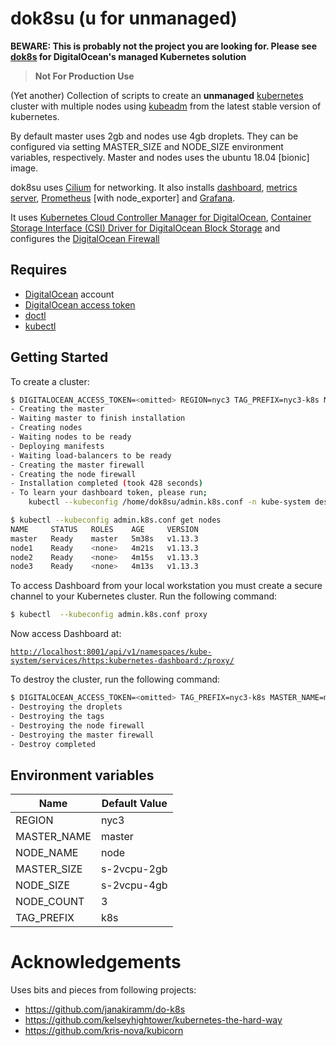 # dok8su (u for unmanaged)

**BEWARE: This is probably not the project you are looking for. Please see [dok8s](https://do.co/dok8s) for DigitalOcean's managed Kubernetes solution**

> **Not For Production Use**

(Yet another) Collection of scripts to create an **unmanaged** [kubernetes](https://kubernetes.io/) cluster with multiple nodes using [kubeadm](https://kubernetes.io/docs/reference/setup-tools/kubeadm/kubeadm/) from the latest stable version of kubernetes.

By default master uses 2gb and nodes use 4gb droplets. They can be configured via setting MASTER_SIZE and NODE_SIZE environment variables, respectively. Master and nodes uses the ubuntu 18.04 [bionic] image.

dok8su uses [Cilium](https://cilium.io/) for networking. It also installs [dashboard](https://github.com/kubernetes/dashboard/), [metrics server](https://github.com/kubernetes-incubator/metrics-server), [Prometheus](https://devopscube.com/setup-prometheus-monitoring-on-kubernetes/) [with node_exporter] and [Grafana](https://grafana.com/).

It uses [Kubernetes Cloud Controller Manager for DigitalOcean](https://github.com/digitalocean/digitalocean-cloud-controller-manager), [Container Storage Interface (CSI) Driver for DigitalOcean Block Storage](https://github.com/digitalocean/csi-digitalocean) and configures the [DigitalOcean Firewall](https://www.digitalocean.com/products/cloud-firewalls/)

## Requires

- [DigitalOcean](https://www.digitalocean.com/) account
- [DigitalOcean access token](https://www.digitalocean.com/docs/api/create-personal-access-token/)
- [doctl](https://github.com/digitalocean/doctl)
- [kubectl](https://kubernetes.io/docs/tasks/tools/install-kubectl/)

## Getting Started

To create a cluster:

```sh
$ DIGITALOCEAN_ACCESS_TOKEN=<omitted> REGION=nyc3 TAG_PREFIX=nyc3-k8s MASTER_NAME=master NODE_NAME=node NODE_COUNT=3 MASTER_SIZE=s-2vcpu-2gb NODE_SIZE=s-2vcpu-4gb ./dok8su-create
- Creating the master
- Waiting master to finish installation
- Creating nodes
- Waiting nodes to be ready
- Deploying manifests
- Waiting load-balancers to be ready
- Creating the master firewall
- Creating the node firewall
- Installation completed (took 428 seconds)
- To learn your dashboard token, please run;
    kubectl --kubeconfig /home/dok8su/admin.k8s.conf -n kube-system describe secret dok8su-admin-token-lkzpl

$ kubectl --kubeconfig admin.k8s.conf get nodes
NAME     STATUS   ROLES    AGE     VERSION
master   Ready    master   5m38s   v1.13.3
node1    Ready    <none>   4m21s   v1.13.3
node2    Ready    <none>   4m15s   v1.13.3
node3    Ready    <none>   4m13s   v1.13.3
```

To access Dashboard from your local workstation you must create a secure channel to your Kubernetes cluster. Run the following command:


```sh
$ kubectl  --kubeconfig admin.k8s.conf proxy
```

Now access Dashboard at:


[`http://localhost:8001/api/v1/namespaces/kube-system/services/https:kubernetes-dashboard:/proxy/`](http://localhost:8001/api/v1/namespaces/kube-system/services/https:kubernetes-dashboard:/proxy/)

To destroy the cluster, run the following command:

```sh
$ DIGITALOCEAN_ACCESS_TOKEN=<omitted> TAG_PREFIX=nyc3-k8s MASTER_NAME=master NODE_NAME=node ./dok8su-destroy
- Destroying the droplets
- Destroying the tags
- Destroying the node firewall
- Destroying the master firewall
- Destroy completed
```

## Environment variables

Name | Default Value
--- | ---
REGION | nyc3
MASTER_NAME | master
NODE_NAME | node
MASTER_SIZE | s-2vcpu-2gb
NODE_SIZE | s-2vcpu-4gb
NODE_COUNT | 3
TAG_PREFIX | k8s

# Acknowledgements

Uses bits and pieces from following projects:

- https://github.com/janakiramm/do-k8s
- https://github.com/kelseyhightower/kubernetes-the-hard-way
- https://github.com/kris-nova/kubicorn
